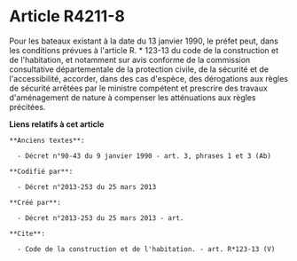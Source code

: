 # Article R4211-8

Pour les bateaux existant à la date du 13 janvier 1990, le préfet peut, dans les conditions prévues à l'article R. * 123-13
du code de la construction et de l'habitation, et notamment sur avis conforme de la commission consultative départementale de
la protection civile, de la sécurité et de l'accessibilité, accorder, dans des cas d'espèce, des dérogations aux règles de
sécurité arrêtées par le ministre compétent et prescrire des travaux d'aménagement de nature à compenser les atténuations aux
règles précitées.

**Liens relatifs à cet article**

	**Anciens textes**:

	  - Décret n°90-43 du 9 janvier 1990 - art. 3, phrases 1 et 3 (Ab)

	**Codifié par**:

	  - Décret n°2013-253 du 25 mars 2013

	**Créé par**:

	  - Décret n°2013-253 du 25 mars 2013 - art.

	**Cite**:

	  - Code de la construction et de l'habitation. - art. R*123-13 (V)
